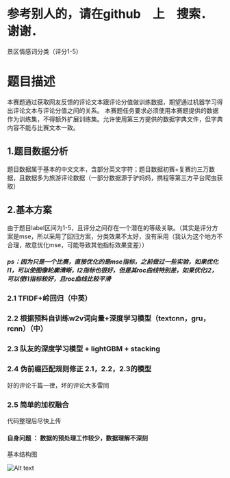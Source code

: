 
# 参考别人的，请在github　上　搜索．谢谢．
景区情感词分类（评分1-5）

# 题目描述
本赛题通过获取网友反馈的评论文本跟评论分值做训练数据，期望通过机器学习得出评论文本与评论分值之间的关系。
本赛题任务要求必须使用本赛题提供的数据作为训练集，不得额外扩展训练集。允许使用第三方提供的数据字典文件，但字典内容不能与比赛文本一致。

## 1.题目数据分析
题目数据属于基本的中文文本，含部分英文字符；题目数据初赛+复赛约三万数据，且数据多为旅游评论数据（一部分数据源于驴妈妈，携程等第三方平台爬虫获取）

## 2.基本方案
由于题目label区间为1-5，且评分之间存在一个潜在的等级关联。（其实是评分方案是mse，所以采用了回归方案，分类效果不太好，没有采用（我认为这个地方不合理，故意优化mse，可能导致其他指标效果变差））

##### ps：因为只是一个比赛，直接优化的是mse指标，之前做过一些实验，如果优化l1，可以使图像轮廓清晰，l2指标也很好，但是其roc曲线特别差，如果优化l2，可以使l1指标较好，且roc曲线比较平滑

### 2.1 TFIDF+岭回归（中英）

### 2.2 根据预料自训练w2v词向量+深度学习模型（textcnn，gru，rcnn）（中）

### 2.3 队友的深度学习模型 + lightGBM + stacking

### 2.4 伪前缀匹配规则修正 2.1，2.2，2.3的模型 
好的评论千篇一律，坏的评论大多雷同

### 2.5 简单的加权融合

代码整理后尽快上传

#### 自身问题 ： 数据的预处理工作较少，数据理解不深刻

基本结构图

![Alt text](https://github.com/ZS167275/YunYiCup_2018/blob/master/1.png)
